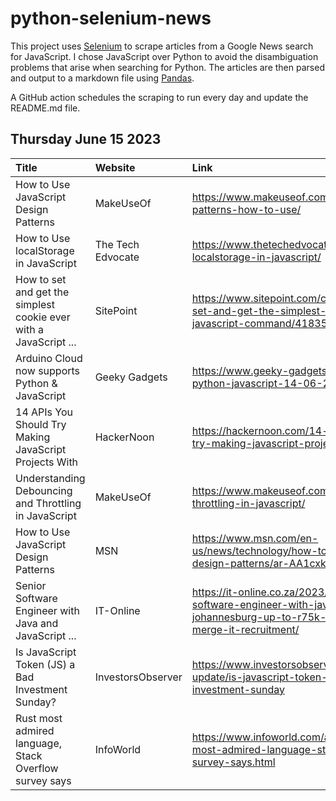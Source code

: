 # python-selenium-news

This project uses [Selenium](https://www.seleniumhq.org/) to scrape articles from a Google News search for JavaScript.
I chose JavaScript over Python to avoid the disambiguation problems that arise when searching for Python.
The articles are then parsed and output to a markdown file using [Pandas](https://pandas.pydata.org/).

A GitHub action schedules the scraping to run every day and update the README.md file.

## Thursday June 15 2023


| Title                                                             | Website           | Link                                                                                                                                              |
|:------------------------------------------------------------------|:------------------|:--------------------------------------------------------------------------------------------------------------------------------------------------|
| How to Use JavaScript Design Patterns                             | MakeUseOf         | https://www.makeuseof.com/javascript-design-patterns-how-to-use/                                                                                  |
| How to Use localStorage in JavaScript                             | The Tech Edvocate | https://www.thetechedvocate.org/how-to-use-localstorage-in-javascript/                                                                            |
| How to set and get the simplest cookie ever with a JavaScript ... | SitePoint         | https://www.sitepoint.com/community/t/how-to-set-and-get-the-simplest-cookie-ever-with-a-javascript-command/418358                                |
| Arduino Cloud now supports Python & JavaScript                    | Geeky Gadgets     | https://www.geeky-gadgets.com/arduino-cloud-python-javascript-14-06-2023/                                                                         |
| 14 APIs You Should Try Making JavaScript Projects With            | HackerNoon        | https://hackernoon.com/14-apis-you-should-try-making-javascript-projects-with                                                                     |
| Understanding Debouncing and Throttling in JavaScript             | MakeUseOf         | https://www.makeuseof.com/debouncing-and-throttling-in-javascript/                                                                                |
| How to Use JavaScript Design Patterns                             | MSN               | https://www.msn.com/en-us/news/technology/how-to-use-javascript-design-patterns/ar-AA1cxkeh?li=BBnb7Kz                                            |
| Senior Software Engineer with Java and JavaScript ...             | IT-Online         | https://it-online.co.za/2023/06/14/senior-software-engineer-with-java-and-javascript-johannesburg-up-to-r75k-per-month-at-e-merge-it-recruitment/ |
| Is JavaScript Token (JS) a Bad Investment Sunday?                 | InvestorsObserver | https://www.investorsobserver.com/news/crypto-update/is-javascript-token-js-a-bad-investment-sunday                                               |
| Rust most admired language, Stack Overflow survey says            | InfoWorld         | https://www.infoworld.com/article/3699788/rust-most-admired-language-stack-overflow-survey-says.html                                              |